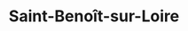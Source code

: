 ---
title: Saint-Benoît-sur-Loire
url: /saint-benoit-sur-loire/
latitude: 47.811
longitude: 2.306
---
